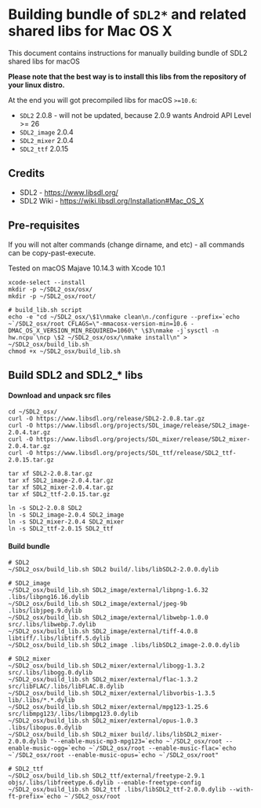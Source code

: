 # Building bundle of `SDL2*` and related shared libs for Mac OS X

This document contains instructions for manually building bundle of SDL2 shared libs for macOS

**Please note that the best way is to install this libs from the repository of your linux distro.** 

At the end you will got precompiled libs for macOS `>=10.6`:
* `SDL2` 2.0.8 - will not be updated, because 2.0.9 wants Android API Level >= 26 
* `SDL2_image` 2.0.4
* `SDL2_mixer` 2.0.4
* `SDL2_ttf` 2.0.15

## Credits

* SDL2 - https://www.libsdl.org/
* SDL2 Wiki - https://wiki.libsdl.org/Installation#Mac_OS_X

## Pre-requisites

If you will not alter commands (change dirname, and etc) - all commands can be copy-past-execute. 

Tested on macOS Majave 10.14.3 with Xcode 10.1

```
xcode-select --install
mkdir -p ~/SDL2_osx/osx/
mkdir -p ~/SDL2_osx/root/

# build_lib.sh script
echo -e "cd ~/SDL2_osx/\$1\nmake clean\n./configure --prefix=`echo ~`/SDL2_osx/root CFLAGS=\"-mmacosx-version-min=10.6 -DMAC_OS_X_VERSION_MIN_REQUIRED=1060\" \$3\nmake -j`sysctl -n hw.ncpu`\ncp \$2 ~/SDL2_osx/osx/\nmake install\n" > ~/SDL2_osx/build_lib.sh
chmod +x ~/SDL2_osx/build_lib.sh
```
## Build SDL2 and SDL2_* libs 

#### Download and unpack src files
```
cd ~/SDL2_osx/
curl -O https://www.libsdl.org/release/SDL2-2.0.8.tar.gz
curl -O https://www.libsdl.org/projects/SDL_image/release/SDL2_image-2.0.4.tar.gz
curl -O https://www.libsdl.org/projects/SDL_mixer/release/SDL2_mixer-2.0.4.tar.gz
curl -O https://www.libsdl.org/projects/SDL_ttf/release/SDL2_ttf-2.0.15.tar.gz

tar xf SDL2-2.0.8.tar.gz
tar xf SDL2_image-2.0.4.tar.gz
tar xf SDL2_mixer-2.0.4.tar.gz
tar xf SDL2_ttf-2.0.15.tar.gz

ln -s SDL2-2.0.8 SDL2
ln -s SDL2_image-2.0.4 SDL2_image
ln -s SDL2_mixer-2.0.4 SDL2_mixer
ln -s SDL2_ttf-2.0.15 SDL2_ttf
```
#### Build bundle
```
# SDL2
~/SDL2_osx/build_lib.sh SDL2 build/.libs/libSDL2-2.0.0.dylib

# SDL2_image
~/SDL2_osx/build_lib.sh SDL2_image/external/libpng-1.6.32 .libs/libpng16.16.dylib
~/SDL2_osx/build_lib.sh SDL2_image/external/jpeg-9b .libs/libjpeg.9.dylib
~/SDL2_osx/build_lib.sh SDL2_image/external/libwebp-1.0.0 src/.libs/libwebp.7.dylib
~/SDL2_osx/build_lib.sh SDL2_image/external/tiff-4.0.8 libtiff/.libs/libtiff.5.dylib
~/SDL2_osx/build_lib.sh SDL2_image .libs/libSDL2_image-2.0.0.dylib 

# SDL2_mixer 
~/SDL2_osx/build_lib.sh SDL2_mixer/external/libogg-1.3.2 src/.libs/libogg.0.dylib
~/SDL2_osx/build_lib.sh SDL2_mixer/external/flac-1.3.2 src/libFLAC/.libs/libFLAC.8.dylib
~/SDL2_osx/build_lib.sh SDL2_mixer/external/libvorbis-1.3.5 lib/.libs/*.*.dylib
~/SDL2_osx/build_lib.sh SDL2_mixer/external/mpg123-1.25.6 src/libmpg123/.libs/libmpg123.0.dylib
~/SDL2_osx/build_lib.sh SDL2_mixer/external/opus-1.0.3 .libs/libopus.0.dylib 
~/SDL2_osx/build_lib.sh SDL2_mixer build/.libs/libSDL2_mixer-2.0.0.dylib "--enable-music-mp3-mpg123=`echo ~`/SDL2_osx/root --enable-music-ogg=`echo ~`/SDL2_osx/root --enable-music-flac=`echo ~`/SDL2_osx/root --enable-music-opus=`echo ~`/SDL2_osx/root"

# SDL2_ttf
~/SDL2_osx/build_lib.sh SDL2_ttf/external/freetype-2.9.1 objs/.libs/libfreetype.6.dylib --enable-freetype-config
~/SDL2_osx/build_lib.sh SDL2_ttf .libs/libSDL2_ttf-2.0.0.dylib --with-ft-prefix=`echo ~`/SDL2_osx/root

```
